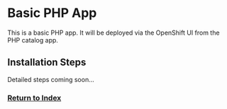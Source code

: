 # Basic PHP App
This is a basic PHP app. It will be deployed via the OpenShift UI from the PHP catalog app.

## Installation Steps

Detailed steps coming soon...

### [Return to Index](README.md)
